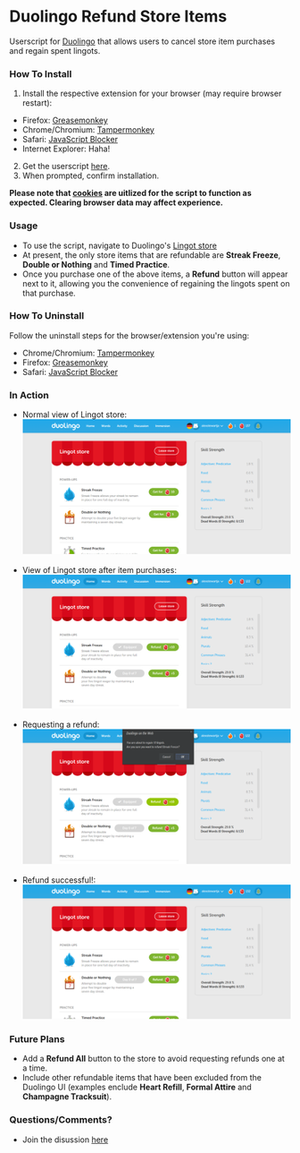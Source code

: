 # Duolingo Refund Store Items
Userscript for [Duolingo](https://www.duolingo.com) that allows users to cancel store item purchases and regain spent lingots.

### How To Install

1. Install the respective extension for your browser (may require browser restart):
 * Firefox: [Greasemonkey](https://addons.mozilla.org/en-US/firefox/addon/greasemonkey/)
 * Chrome/Chromium: [Tampermonkey](https://chrome.google.com/webstore/detail/tampermonkey/dhdgffkkebhmkfjojejmpbldmpobfkfo?hl=en)
 * Safari: [JavaScript Blocker](http://javascript-blocker.toggleable.com/)
 * Internet Explorer: Haha!
2. Get the userscript [here](https://raw.githubusercontent.com/alexstewartja/DuolingoRefundStoreItems/master/duolingo-refund-store-items.user.js?duo).
3. When prompted, confirm installation.

<b>Please note that [cookies](http://en.wikipedia.org/wiki/HTTP_cookie) are uitlized for the script to function as expected. Clearing browser data may affect experience.</b>

### Usage

- To use the script, navigate to Duolingo's [Lingot store](https://www.duolingo.com/show_store)
- At present, the only store items that are refundable are <b>Streak Freeze</b>, <b>Double or Nothing</b> and <b>Timed Practice</b>.
- Once you purchase one of the above items, a <b>Refund</b> button will appear next to it, allowing you the convenience of regaining the lingots spent on that purchase.

### How To Uninstall
Follow the uninstall steps for the browser/extension you're using:
- Chrome/Chromium: [Tampermonkey](http://tampermonkey.net/faq.php?ext=dhdg#Q100)
- Firefox: [Greasemonkey](http://wiki.greasespot.net/Greasemonkey_Manual:Script_Management)
- Safari: [JavaScript Blocker](http://javascript-blocker.toggleable.com/)

### In Action

- Normal view of Lingot store:
![store_normal](screenshots/lingot_store_normal.png)
<br/><br/>
- View of Lingot store after item purchases:
![store_refunds_available](screenshots/lingot_store_refunds_available.png)
<br/><br/>
- Requesting a refund:
![store_refund_requested](screenshots/lingot_store_refund_requested.png)
<br/><br/>
- Refund successful!:
![store_refund_requested](screenshots/lingot_store_refund_successful.png)

### Future Plans
- Add a <b>Refund All</b> button to the store to avoid requesting refunds one at a time.
- Include other refundable items that have been excluded from the Duolingo UI (examples enclude <b>Heart Refill</b>, <b>Formal Attire</b> and <b>Champagne Tracksuit</b>).

### Questions/Comments?
- Join the disussion [here](http://blog.alexstew.com/original/scripts/userscripts/duolingo-refund-store-items)

